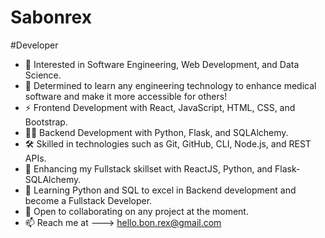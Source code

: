 # Sabonrex
#Developer
- 👀 Interested in Software Engineering, Web Development, and Data Science.
- 🚀 Determined to learn any engineering technology to enhance medical software and make it more accessible for others!
- ⚡ Frontend Development with React, JavaScript, HTML, CSS, and Bootstrap.
- 👨‍💻 Backend Development with Python, Flask, and SQLAlchemy.
- 🛠️ Skilled in technologies such as Git, GitHub, CLI, Node.js, and REST APIs.
- 🔭 Enhancing my Fullstack skillset with ReactJS, Python, and Flask-SQLAlchemy.
- 🌱 Learning Python and SQL to excel in Backend development and become a Fullstack Developer.
- 💞️ Open to collaborating on any project at the moment.
- 📫 Reach me at ---> hello.bon.rex@gmail.com

